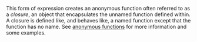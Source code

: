 This form of expression creates an anonymous function often referred to as a *closure*, an object that encapsulates the unnamed 
function defined within. A closure is defined like, and behaves like, a named function except that the function has no name.  See 
[anonymous functions](../functions/anonymous-functions.md) for more information and some examples.

